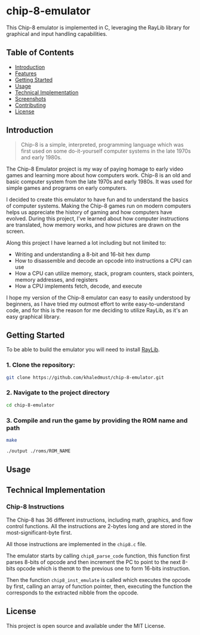 # chip-8-emulator

This Chip-8 emulator is implemented in C, leveraging the RayLib library for graphical and input handling capabilities.

## Table of Contents
- [Introduction](#introduction)
- [Features](#features)
- [Getting Started](#getting-started)
- [Usage](#usage)
- [Technical Implementation](#technical-implementation)
- [Screenshots](#screenshots)
- [Contributing](#contributing)
- [License](#license)

## Introduction

> Chip-8 is a simple, interpreted, programming language which was first used on some do-it-yourself computer systems in the late 1970s and early 1980s.

The Chip-8 Emulator project is my way of paying homage to early video games and learning more about how computers work. Chip-8 is an old and basic computer system from the late 1970s and early 1980s. It was used for simple games and programs on early computers.

I decided to create this emulator to have fun and to understand the basics of computer systems. Making the Chip-8 games run on modern computers helps us appreciate the history of gaming and how computers have evolved. During this project, I've learned about how computer instructions are translated, how memory works, and how pictures are drawn on the screen.

Along this project I have learned a lot including but not limited to:
- Writing and understanding a 8-bit and 16-bit hex dump
- How to disassemble and decode an opcode into instructions a CPU can use
- How a CPU can utilize memory, stack, program counters, stack pointers, memory addresses, and registers
- How a CPU implements fetch, decode, and execute

I hope my version of the Chip-8 emulator can easy to easily understood by beginners, as I have tried my outmost effort to write easy-to-understand code, and for this is the reason for me deciding to utilize RayLib, as it's an easy graphical library.

## Getting Started

To be able to build the emulator you will need to install [RayLib](https://www.raylib.com/).

### 1. Clone the repository:

``` sh
git clone https://github.com/khaledmust/chip-8-emulator.git
```

### 2. Navigate to the project directory

``` sh
cd chip-8-emulator
```

### 3. Compile and run the game by providing the ROM name and path

``` sh
make

./output ./roms/ROM_NAME
```

## Usage

## Technical Implementation

### Chip-8 Instructions

The Chip-8 has 36 different instructions, including math, graphics, and flow control functions. All the instructions are 2-bytes long and are stored in the most-significant-byte first.

All those instructions are implemented in the `chip8.c` file.

The emulator starts by calling `chip8_parse_code` function, this function first parses 8-bits of opcode and then increment the PC to point
to the next 8-bits opcode which is then`OR` to the previous one to form 16-bits instruction.

Then the function `chip8_inst_emulate` is called which executes the opcode by first, calling an array of function pointer, then, executing the function the corresponds to the extracted nibble from the opcode.


## License
This project is open source and available under the MIT License.

